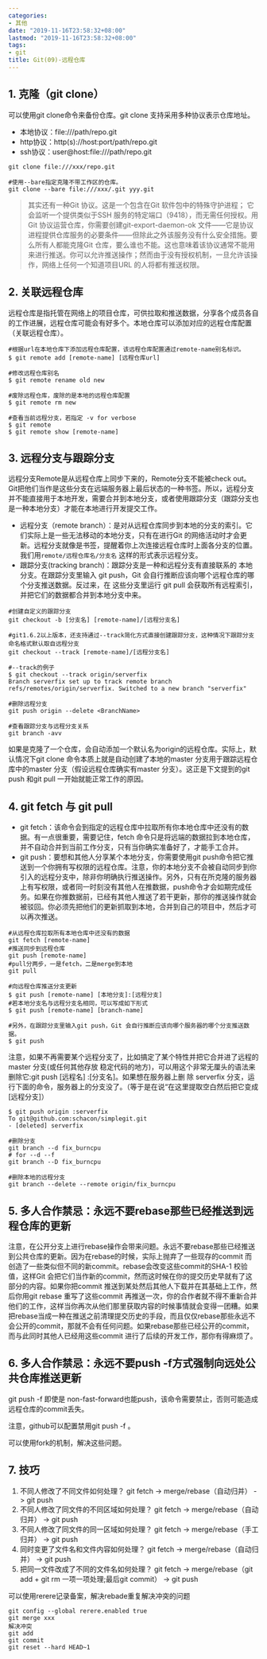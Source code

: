 ```yaml
---
categories:
- 其他
date: "2019-11-16T23:58:32+08:00"
lastmod: "2019-11-16T23:58:32+08:00"
tags:
- git
title: Git(09)-远程仓库
---
```


## 1. 克隆（git clone） ##

可以使用git clone命令来备份仓库。git clone 支持采用多种协议表示仓库地址。

* 本地协议：file:///path/repo.git
* http协议：http(s)://host:port/path/repo.git
* ssh协议：user@host:file:///path/repo.git

```
git clone file:///xxx/repo.git

#使用--bare指定克隆不带工作区的仓库。
git clone --bare file:///xxx/.git yyy.git
```

> 其实还有一种Git 协议。这是一个包含在Git 软件包中的特殊守护进程； 它会监听一个提供类似于SSH 服务的特定端口（9418），而无需任何授权。用Git 协议运营仓库，你需要创建git-export-daemon-ok 文件――它是协议进程提供仓库服务的必要条件――但除此之外该服务没有什么安全措施。要么所有人都能克隆Git 仓库，要么谁也不能。这也意味着该协议通常不能用来进行推送。你可以允许推送操作；然而由于没有授权机制，一旦允许该操作，网络上任何一个知道项目URL 的人将都有推送权限。

## 2. 关联远程仓库 ##

远程仓库是指托管在网络上的项目仓库，可供拉取和推送数据，分享各个成员各自的工作进展，远程仓库可能会有好多个。本地仓库可以添加对应的远程仓库配置（关联远程仓库）。

```
#根据url在本地仓库下添加远程仓库配置，该远程仓库配置通过remote-name别名标识。
$ git remote add [remote-name] [远程仓库url]

#修改远程仓库别名
$ git remote rename old new

#废除远程仓库，废除的是本地的远程仓库配置
$ git remote rm new

#查看当前远程分支，若指定 -v for verbose
$ git remote
$ git remote show [remote-name]
```

## 3. 远程分支与跟踪分支 ##

远程分支Remote是从远程仓库上同步下来的，Remote分支不能被check out。Git把他们当作是这些分支在远端服务器上最后状态的一种书签。所以，远程分支并不能直接用于本地开发，需要合并到本地分支，或者使用跟踪分支（跟踪分支也是一种本地分支）才能在本地进行开发提交工作。

* 远程分支（remote branch）：是对从远程仓库同步到本地的分支的索引。它们实际上是一些无法移动的本地分支，只有在进行Git 的网络活动时才会更新。远程分支就像是书签，提醒着你上次连接远程仓库时上面各分支的位置。我们用`remote/远程仓库名/分支名` 这样的形式表示远程分支。
* 跟踪分支(tracking branch)：跟踪分支是一种和远程分支有直接联系的 本地分支。在跟踪分支里输入 git push，Git 会自行推断应该向哪个远程仓库的哪个分支推送数据。反过来，在 这些分支里运行 git pull 会获取所有远程索引，并把它们的数据都合并到本地分支中来。

```
#创建自定义的跟踪分支
git checkout -b [分支名] [remote-name]/[远程分支名]

#git1.6.2以上版本，还支持通过--track简化方式直接创建跟踪分支，这种情况下跟踪分支命名格式默认取自远程分支
git checkout --track [remote-name]/[远程分支名]

#--track的例子
$ git checkout --track origin/serverfix
Branch serverfix set up to track remote branch refs/remotes/origin/serverfix. Switched to a new branch "serverfix"

#删除远程分支
git push origin --delete <BranchName>

#查看跟踪分支与远程分支关系
git branch -avv
```

如果是克隆了一个仓库，会自动添加一个默认名为origin的远程仓库。实际上，默认情况下git clone 命令本质上就是自动创建了本地的master 分支用于跟踪远程仓库中的master 分支（假设远程仓库确实有master 分支）。这正是下文提到的git push 和git pull 一开始就能正常工作的原因。

## 4. git fetch 与 git pull ##

* git fetch：该命令会到指定的远程仓库中拉取所有你本地仓库中还没有的数据。有一点很重要，需要记住，fetch 命令只是将远端的数据拉到本地仓库，并不自动合并到当前工作分支，只有当你确实准备好了，才能手工合并。
* git push：要想和其他人分享某个本地分支，你需要使用git push命令把它推送到一个你拥有写权限的远程仓库。注意，你的本地分支不会被自动同步到你引入的远程分支中，除非你明确执行推送操作。另外，只有在所克隆的服务器上有写权限，或者同一时刻没有其他人在推数据，push命令才会如期完成任务。如果在你推数据前，已经有其他人推送了若干更新，那你的推送操作就会被驳回。你必须先把他们的更新抓取到本地，合并到自己的项目中，然后才可以再次推送。

```
#从远程仓库拉取所有本地仓库中还没有的数据
git fetch [remote-name]
#推送同步到远程仓库
git push [remote-name]
#pull分两步，一是fetch，二是merge到本地
git pull

#向远程仓库推送分支更新
$ git push [remote-name] [本地分支]:[远程分支]
#若本地分支名与远程分支名相同，可以写成如下形式
$ git push [remote-name] [branch-name]

#另外，在跟踪分支里输入git push，Git 会自行推断应该向哪个服务器的哪个分支推送数据。
$ git push
```

注意，如果不再需要某个远程分支了，比如搞定了某个特性并把它合并进了远程的 master 分支(或任何其他存放 稳定代码的地方)，可以用这个非常无厘头的语法来删除它:git push [远程名] :[分支名]。如果想在服务器上删 除 serverfix 分支，运行下面的命令，服务器上的分支没了。（等于是在说“在这里提取空白然后把它变成[远程分支]）

```
$ git push origin :serverfix
To git@github.com:schacon/simplegit.git
- [deleted] serverfix

#删除分支
git branch --d fix_burncpu
# for --d --f 
git branch --D fix_burncpu

#删除本地的远程分支
git branch --delete --remote origin/fix_burncpu
```

## 5. 多人合作禁忌：永远不要rebase那些已经推送到远程仓库的更新 ##

注意，在公开分支上进行rebase操作会带来问题。永远不要rebase那些已经推送到公共仓库的更新。因为在rebase的时候，实际上抛弃了一些现存的commit 而创造了一些类似但不同的新commit。rebase会改变这些commit的SHA-1 校验值，这样Git 会把它们当作新的commit，然而这时候在你的提交历史早就有了这部分的内容。如果你把commit 推送到某处然后其他人下载并在其基础上工作，然后你用git rebase 重写了这些commit 再推送一次，你的合作者就不得不重新合并他们的工作，这样当你再次从他们那里获取内容的时候事情就会变得一团糟。如果把rebase当成一种在推送之前清理提交历史的手段，而且仅仅rebase那些永远不会公开的commit，那就不会有任何问题。如果rebase那些已经公开的commit，而与此同时其他人已经用这些commit 进行了后续的开发工作，那你有得麻烦了。

## 6. 多人合作禁忌：永远不要push -f方式强制向远处公共仓库推送更新 ##

git push -f 即使是 non-fast-forward也能push，该命令需要禁止，否则可能造成远程仓库的commit丢失。

注意，github可以配置禁用git push -f 。

可以使用fork的机制，解决这些问题。

## 7. 技巧 ##

1. 不同人修改了不同文件如何处理？           git fetch -> merge/rebase（自动归并） -> git push
2. 不同人修改了同文件的不同区域如何处理？    git fetch -> merge/rebase（自动归并） -> git push
3. 不同人修改了同文件的同一区域如何处理？    git fetch -> merge/rebase（手工归并） -> git push
4. 同时变更了文件名和文件内容如何处理？      git fetch -> merge/rebase（自动归并） -> git push
5. 把同一文件改成了不同的文件名如何处理？    git fetch -> merge/rebase（git add + git rm 一项一项处理;最后git commit） -> git push

可以使用rerere记录备案，解决rebade重复解决冲突的问题

```
git config --global rerere.enabled true
git merge xxx
解决冲突
git add 
git commit 
git reset --hard HEAD~1
```
